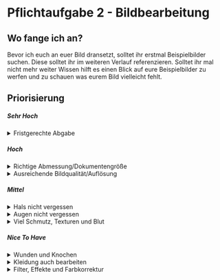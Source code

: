 # Pflichtaufgabe 2 - Bildbearbeitung

## Wo fange ich an?
Bevor ich euch an euer Bild dransetzt, solltet ihr erstmal Beispielbilder suchen. Diese solltet ihr im weiteren Verlauf referenzieren. Solltet ihr mal nicht mehr weiter Wissen hilft es einen Blick auf eure Beispielbilder zu werfen und zu schauen was eurem Bild vielleicht fehlt.

## Priorisierung

##### Sehr Hoch
<details>
  <summary> Fristgerechte Abgabe </summary>

  Gebt die Aufgabe auf gar keinen Fall zu spät ab!
</details>


##### Hoch
<details>
  <summary> Richtige Abmessung/Dokumentengröße </summary>

  1. Die Abmessung kann in Photoshop über die Menüleiste: "Bild -> Arbeitsfläche" geändert werden. Achtet darauf, dann beim Anwenden, der Anker im Pop-Up Fenster entsprechend gesetzt ist, sodass von den richtigen Seiten reingeschnitten wird.
  2. Oder ihr benutzt das Template, das ihr im Ilias findet. Da könnt ihr auch einfach euer Bild reinsetzten und von dort aus arbeiten.
</details>

<details>
  <summary> Ausreichende Bildqualität/Auflösung </summary>

  - Whatsapp komprimiert Bilder sehr stark. Wenn ihr das Originalfoto auf dem Handy gemacht habt, sendet es nicht über Whatsapp an euch selbst, um es dann auf dem PC abzurufen.
  Keinen Verlust habt ihr u.a. bei: E-Mail, Cloud-Speicher, USB-Stick, Kabel an Rechner

  - In manchen Fällen kann die Qualität verloren gehen, wenn das Bild zu oft groß und klein transformiert wurde in Photoshop
</details>


##### Mittel
<details>
  <summary> Hals nicht vergessen </summary>

  Ihr seid hoffentlich nicht nur im Gesicht verfault.
</details>

<details>
  <summary> Augen nicht vergessen </summary>

  Durch die Augen kann man immer gut grusel übermitteln.
</details>

<details>
  <summary> Viel Schmutz, Texturen und Blut </summary>

  Gerne alles übereinander legen, damit alles nicht zu gesund aussieht.
</details>


##### Nice To Have
<details>
  <summary> Wunden und Knochen </summary>

  Offene Hautstellen, Wunden und Knochen werden den Effekt von verrotteter Haut besser verkaufen.
</details>

<details>
  <summary> Kleidung auch bearbeiten </summary>

  Ansonsten wird aussehen als hättet ihr euch grad ein frisches Shirt angezogen. Der ein oder andere Riss sieht auch ganz gut aus.
</details>

<details>
  <summary> Filter, Effekte und Farbkorrektur </summary>

  Um die Stimmung des Bildes besser zu verkaufen, spielt gerne mit dem Kontrast und Farben, dadurch könnt ihr eine coole Atmosphäre, wie in Horrorfilmen erzeugen. Vignetten, Sepia, Bluteffekte auf dem Bild oder auch gebrochenes Glas können eurem Bild ein wenig mehr Kick geben.
</details>
